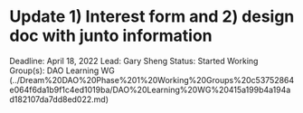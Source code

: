 # Update 1) Interest form and 2) design doc with junto information

Deadline: April 18, 2022
Lead: Gary Sheng
Status: Started
Working Group(s): DAO Learning WG (../Dream%20DAO%20Phase%201%20Working%20Groups%20c53752864e064f6da1b9f1c4ed1019ba/DAO%20Learning%20WG%20415a199b4a194ad182107da7dd8ed022.md)